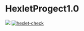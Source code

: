 # HexletProgect1.0
<a href="https://codeclimate.com/github/codeclimate/codeclimate/maintainability"><img src="https://api.codeclimate.com/v1/badges/a99a88d28ad37a79dbf6/maintainability" /></a>
[![hexlet-check](https://github.com/AlexandrKananadze/java-project-lvl1/actions/workflows/hexlet-check.yml/badge.svg)](https://github.com/AlexandrKananadze/java-project-lvl1/actions/workflows/hexlet-check.yml)

